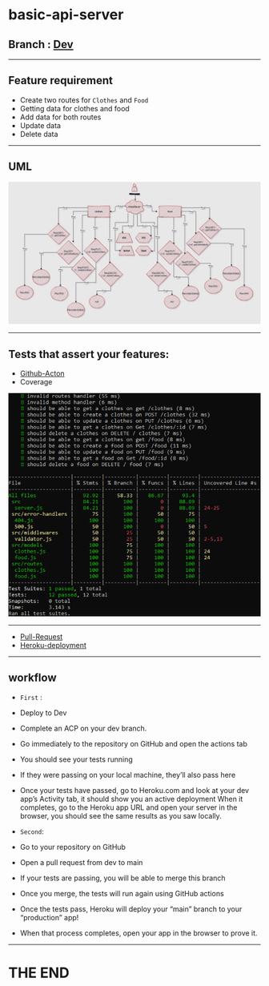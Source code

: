 # basic-api-server

## Branch : [Dev](https://github.com/RubaBanat/basic-api-server/tree/dev)

---

## Feature requirement 

- Create two routes for `Clothes` and `Food`
- Getting data for clothes and food 
- Add data for both routes
- Update data 
- Delete data

---


## UML 

![UML](imgs/Diagram1.jpg)

---

## Tests that assert your features:

- [Github-Acton](https://github.com/RubaBanat/basic-api-server/actions)
- Coverage 

![coverage](imgs/covarege.png)


---


- [Pull-Request](https://github.com/RubaBanat/basic-api-server/pull/1)
- [Heroku-deployment](https://ruba-server.herokuapp.com/)

---

## workflow

- `First` : 

- Deploy to Dev
- Complete an ACP on your dev branch.
- Go immediately to the repository on GitHub and open the actions tab
- You should see your tests running
- If they were passing on your local machine, they’ll also pass here
- Once your tests have passed, go to Heroku.com and look at your dev app’s Activity tab, it should show you an active deployment
When it completes, go to the Heroku app URL and open your server in the browser, you should see the same results as you saw locally.


- `Second`:


- Go to your repository on GitHub
- Open a pull request from dev to main
- If your tests are passing, you will be able to merge this branch
- Once you merge, the tests will run again using GitHub actions
- Once the tests pass, Heroku will deploy your “main” branch to your “production” app!
- When that process completes, open your app in the browser to prove it.


---

# THE END

